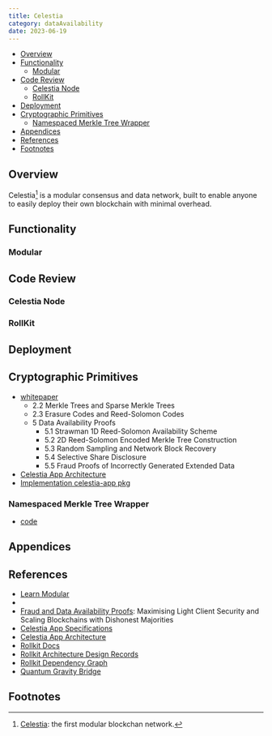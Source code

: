 ```yaml
---
title: Celestia
category: dataAvailability
date: 2023-06-19
---
```


- [Overview](#overview)
- [Functionality](#functionality)
  - [Modular](#modular)
- [Code Review](#code-review)
  - [Celestia Node](#celestia-node)
  - [RollKit](#rollkit)
- [Deployment](#deployment)
- [Cryptographic Primitives](#cryptographic-primitives)
  - [Namespaced Merkle Tree Wrapper](#namespaced-merkle-tree-wrapper)
- [Appendices](#appendices)
- [References](#references)
- [Footnotes](#footnotes)

## Overview

 Celestia[^ov-1] is a modular consensus and data network, built to enable anyone to easily deploy their own blockchain with minimal overhead.

## Functionality

### Modular

## Code Review

### Celestia Node

### RollKit

## Deployment

## Cryptographic Primitives

- [whitepaper](https://arxiv.org/pdf/1809.09044.pdf)
  - 2.2 Merkle Trees and Sparse Merkle Trees
  - 2.3 Erasure Codes and Reed-Solomon Codes
  - 5 Data Availability Proofs
    - 5.1 Strawman 1D Reed-Solomon Availability Scheme
    - 5.2 2D Reed-Solomon Encoded Merkle Tree Construction
    - 5.3 Random Sampling and Network Block Recovery
    - 5.4 Selective Share Disclosure
    - 5.5 Fraud Proofs of Incorrectly Generated Extended Data
- [Celestia App Architecture](https://github.com/celestiaorg/celestia-app/tree/main/docs/architecture)
- [Implementation celestia-app pkg](https://github.com/celestiaorg/celestia-app/tree/main/pkg)

### Namespaced Merkle Tree Wrapper

- [code](https://github.com/celestiaorg/celestia-app/tree/main/pkg/wrapper)

## Appendices

## References

- [Learn Modular](https://celestia.org/learn/)
-
- [Fraud and Data Availability Proofs](https://arxiv.org/pdf/1809.09044.pdf): Maximising Light Client Security and Scaling Blockchains with Dishonest Majorities
- [Celestia App Specifications](https://celestiaorg.github.io/celestia-app/index.html)
- [Celestia App Architecture](https://github.com/celestiaorg/celestia-app/tree/main/docs/architecture)
- [Rollkit Docs](https://rollkit.dev/docs/intro/)
- [Rollkit Architecture Design Records](https://github.com/rollkit/rollkit/tree/main/docs/lazy-adr)
- [Rollkit Dependency Graph](https://github.com/rollkit/rollkit/blob/main/docs/specification/rollkit-dependency-graph.md)
- [Quantum Gravity Bridge](https://github.com/celestiaorg/quantum-gravity-bridge/tree/master)

## Footnotes

[^ov-1]: [Celestia](https://celestia.org/): the first modular blockchan network.
